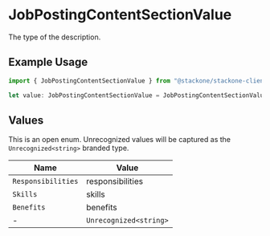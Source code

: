 # JobPostingContentSectionValue

The type of the description.

## Example Usage

```typescript
import { JobPostingContentSectionValue } from "@stackone/stackone-client-ts/sdk/models/shared";

let value: JobPostingContentSectionValue = JobPostingContentSectionValue.Responsibilities;
```

## Values

This is an open enum. Unrecognized values will be captured as the `Unrecognized<string>` branded type.

| Name                   | Value                  |
| ---------------------- | ---------------------- |
| `Responsibilities`     | responsibilities       |
| `Skills`               | skills                 |
| `Benefits`             | benefits               |
| -                      | `Unrecognized<string>` |